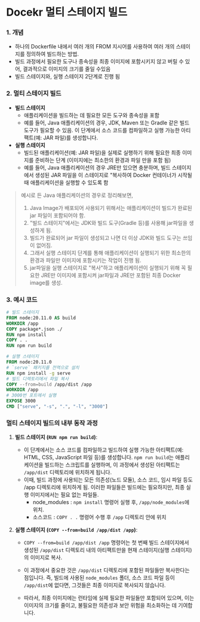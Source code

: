 # Docekr 멀티 스테이지 빌드

### 1. 개념

- 하나의 Dockerfile 내에서 여러 개의 FROM 지시어를 사용하여 여러 개의 스테이지를 정의하여 빌드하는 방법. 
- 빌드 과정에서 필요한 도구나 종속성을 최종 이미지에 포함시키지 않고 버릴 수 있어, 결과적으로 이미지의 크기를 줄일 수있음
- 빌드 스테이지와, 실행 스테이지 2단계로 진행 됨

### 2. 멀티 스테이지 빌드

- **빌드 스테이지**
  - 애플리케이션을 빌드하는 데 필요한 모든 도구와 종속성을 포함
  - 예를 들어, Java 애플리케이션의 경우, JDK, Maven 또는 Gradle 같은 빌드 도구가 필요할 수 있음. 이 단계에서 소스 코드를 컴파일하고 실행 가능한 아티팩트(예: JAR 파일)를 생성합니다.
- **실행 스테이지**
  - 빌드된 애플리케이션(예: JAR 파일)을 실제로 실행하기 위해 필요한 최종 이미지를 준비하는 단계 (이미지에는 최소한의 환경과 파일 만을 포함 됨)
  - 예를 들어, Java 애플리케이션의 경우 JRE만 있으면 충분하며, 빌드 스테이지에서 생성된 JAR 파일을 이 스테이지로 "복사하여 Docker 컨테이너가 시작될 때 애플리케이션을 실행할 수 있도록 함

> 예시로 든 Java 애플리케이션의 경우로 정리해보면,
>
> 1. Java Image가 배포되어 사용되기 위해서는 애플리케이션이 빌드가 완료된 jar 파일이 포함되어야 함.
> 2. "빌드 스테이지"에서는 JDK와 빌드 도구(Gradle 등)를 사용해 jar파일을 생성하게 됨.
> 3. 빌드가 완료되어 jar 파일이 생성되고 나면 더 이상 JDK와 빌드 도구는 쓰임이 없어짐.
> 4. 그래서 실행 스테이지 단계를 통해 애플리케이션이 실행되기 위한 최소한의 환경과 파일만 이미지에 포함시키는 작업이 진행 됨.  
> 5.  jar파일을 실행 스테이지로 "복사"하고 애플리케이션이 실행되기 위해 꼭 필요한 JRE만 이미지에 포함시켜 jar파일과 JRE만 포함된 최종 Docker image를 생성. 



### 3. 예시 코드

```dockerfile
# 빌드 스테이지
FROM node:20.11.0 AS build
WORKDIR /app
COPY package*.json ./
RUN npm install
COPY . .
RUN npm run build

# 실행 스테이지
FROM node:20.11.0
# `serve` 패키지를 전역으로 설치
RUN npm install -g serve
# 빌드 디렉토리에서 파일 복사
COPY --from=build /app/dist /app
WORKDIR /app
# 3000번 포트에서 실행
EXPOSE 3000
CMD ["serve", "-s", ".", "-l", "3000"]
```

### 멀티 스테이지 빌드의 내부 동작 과정

1. **빌드 스테이지 (`RUN npm run build`)**: 
   
   - 이 단계에서는 소스 코드를 컴파일하고 빌드하여 실행 가능한 아티팩트(예: HTML, CSS, JavaScript 파일 등)를 생성합니다. `npm run build`는 애플리케이션을 빌드하는 스크립트를 실행하며, 이 과정에서 생성된 아티팩트는 `/app/dist` 디렉토리에 위치하게 됩니다.
   - 이때, 빌드 과정에 사용되는 모든 의존성(노드 모듈), 소스 코드, 임시 파일 등도 /app 디렉토리에 위치하게 됨. 이러한 파일들은 빌드에는 필요하지만, 최종 실행 이미지에서는 필요 없는 파일들.
     - node_modules : `npm install` 명령어 실행 후, `/app/node_modules`에 위치. 
     -  소스코드 : `COPY . .` 명령어 수행 후 `/app` 디렉토리 안에 위치
   
2. **실행 스테이지 (`COPY --from=build /app/dist /app`)**:
   
   -  `COPY --from=build /app/dist /app` 명령어는 첫 번째 빌드 스테이지에서 생성된 `/app/dist` 디렉토리 내의 아티팩트만을 현재 스테이지(실행 스테이지)의 이미지로 복사.
   - 이 과정에서 중요한 것은 `/app/dist` 디렉토리에 포함된 파일들만 복사한다는 점입니다. 즉, 빌드에 사용된 `node_modules` 폴더, 소스 코드 파일 등이 `/app/dist`에 없다면, 그것들은 최종 이미지로 복사되지 않습니다.
   
   - 따라서, 최종 이미지에는 런타임에 실제 필요한 파일들만 포함되어 있으며, 이는 이미지의 크기를 줄이고, 불필요한 의존성과 보안 위험을 최소화하는 데 기여합니다.
